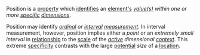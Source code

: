 Position is a [property](https://github.com/gcassel/Modular-Organization-Terminology/blob/master/terms/property.md) which [identifies](https://github.com/gcassel/Modular-Organization-Terminology/blob/master/terms/identify.md) an [element's](https://github.com/gcassel/Modular-Organization-Terminology/blob/master/terms/element.md) *[value(s)](https://github.com/gcassel/Modular-Organization-Terminology/blob/master/terms/value.md) within one or more [specific](https://github.com/gcassel/Modular-Organization-Terminology/blob/master/terms/specific.md) [dimensions](https://github.com/gcassel/Modular-Organization-Terminology/blob/master/terms/dimension.md)*.

Position may identify *[ordinal](https://github.com/gcassel/Modular-Organization-Terminology/blob/master/terms/order.md) or [interval](https://github.com/gcassel/Modular-Organization-Terminology/blob/master/terms/interval.md) [measurement](https://github.com/gcassel/Modular-Organization-Terminology/blob/master/terms/measure.md)*.  In interval measurement, however, position implies either a *point* or an *extremely small interval* in [relationship](https://github.com/gcassel/Modular-Organization-Terminology/blob/master/terms/relationship.md) to the [scale](https://github.com/gcassel/Modular-Organization-Terminology/blob/master/terms/scale.md) of the *[active](https://github.com/gcassel/Modular-Organization-Terminology/blob/master/terms/active.md) dimensional [context](https://github.com/gcassel/Modular-Organization-Terminology/blob/master/terms/context.md)*.  This extreme [specificity](https://github.com/gcassel/Modular-Organization-Terminology/blob/master/terms/specification.md) contrasts with the large [potential](https://github.com/gcassel/Modular-Organization-Terminology/blob/master/terms/potential.md) *size* of a [location](https://github.com/gcassel/Modular-Organization-Terminology/blob/master/terms/location.md).
